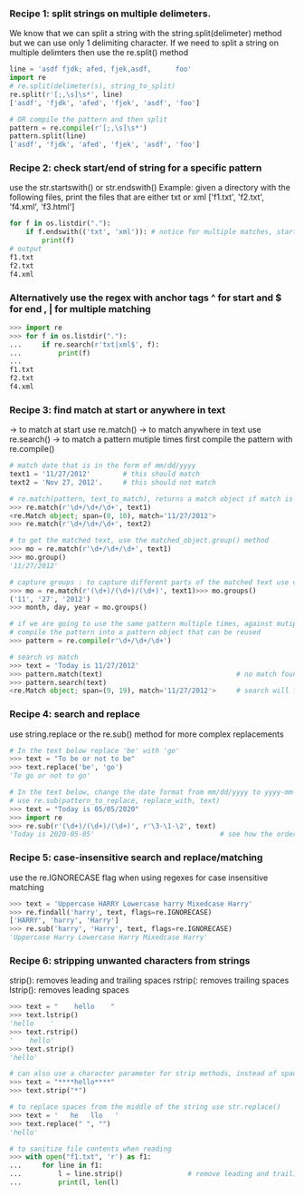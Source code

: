 ### Recipe 1: split strings on multiple delimeters. 
We know that we can split a string with the string.split(delimeter) method but we can use only 1 delimiting character.
If we need to split a string on multiple delimters then use the re.split() method

```python
line = 'asdf fjdk; afed, fjek,asdf,      foo'
import re
# re.split(delimeter(s), string_to_split)
re.split(r'[;,\s]\s*', line)
['asdf', 'fjdk', 'afed', 'fjek', 'asdf', 'foo']

# OR compile the pattern and then split
pattern = re.compile(r'[;,\s]\s*')
pattern.split(line)
['asdf', 'fjdk', 'afed', 'fjek', 'asdf', 'foo']
```

### Recipe 2: check start/end of string for a specific pattern
use the str.startswith() or str.endswith()
Example: given a directory with the following files, print the files that are either txt or xml
['f1.txt', 'f2.txt', 'f4.xml', 'f3.html']

```python
for f in os.listdir("."):
    if f.endswith(('txt', 'xml')): # notice for multiple matches, startswith/endswith will take a tuple as input
        print(f)
# output
f1.txt
f2.txt
f4.xml
```

### Alternatively use the regex with anchor tags ^ for start and $ for end , | for multiple matching
```python
>>> import re
>>> for f in os.listdir("."):
...     if re.search(r'txt|xml$', f):
...         print(f)
... 
f1.txt
f2.txt
f4.xml
```

### Recipe 3: find match at start or anywhere in text
-> to match at start use re.match()
-> to match anywhere in text use re.search()
-> to match a pattern mutiple times first compile the pattern with re.compile()

```python
# match date that is in the form of mm/dd/yyyy
text1 = '11/27/2012'        # this should match
text2 = 'Nov 27, 2012'.     # this should not match

# re.match(pattern, text_to_match), returns a match object if match is found otherwise None
>>> re.match(r'\d+/\d+/\d+', text1)
<re.Match object; span=(0, 10), match='11/27/2012'>
>>> re.match(r'\d+/\d+/\d+', text2)

# to get the matched text, use the matched_object.group() method
>>> mo = re.match(r'\d+/\d+/\d+', text1)
>>> mo.group()
'11/27/2012'

# capture groups : to capture different parts of the matched text use capture groups
>>> mo = re.match(r'(\d+)/(\d+)/(\d+)', text1)>>> mo.groups()
('11', '27', '2012')
>>> month, day, year = mo.groups()

# if we are going to use the same pattern multiple times, against mutiple texts then
# compile the pattern into a pattern object that can be reused
>>> pattern = re.compile(r'\d+/\d+/\d+')

# search vs match
>>> text = 'Today is 11/27/2012'
>>> pattern.match(text)                                 # no match found as pattern is not matched at the start of the text
>>> pattern.search(text)
<re.Match object; span=(9, 19), match='11/27/2012'>     # search will find a match anywhere in text
```

### Recipe 4: search and replace
use string.replace or the re.sub() method for more complex replacements

```python
# In the text below replace 'be' with 'go'
>>> text = "To be or not to be"
>>> text.replace('be', 'go')
'To go or not to go'

# In the text below, change the date format from mm/dd/yyyy to yyyy-mm-dd
# use re.sub(pattern_to_replace, replace_with, text)
>>> text = "Today is 05/05/2020"
>>> import re
>>> re.sub(r'(\d+)/(\d+)/(\d+)', r'\3-\1-\2', text)
'Today is 2020-05-05'                               # see how the order of the matched groups is altered in the substitution                                                     # pattern
```

### Recipe 5: case-insensitive search and replace/matching
use the re.IGNORECASE flag when using regexes for case insensitive matching

```python
>>> text = 'Uppercase HARRY Lowercase harry Mixedcase Harry'
>>> re.findall('harry', text, flags=re.IGNORECASE)
['HARRY', 'harry', 'Harry']
>>> re.sub('harry', 'Harry', text, flags=re.IGNORECASE)
'Uppercase Harry Lowercase Harry Mixedcase Harry'
```

### Recipe 6: stripping unwanted characters from strings
strip(): removes leading and trailing spaces
rstrip(: removes trailing spaces
lstrip(): removes leading spaces
```python
>>> text = "    hello    "
>>> text.lstrip()
'hello    '
>>> text.rstrip()
'    hello'
>>> text.strip()
'hello'

# can also use a character parameter for strip methods, instead of spaces it will remove the leading or trailing chars
>>> text = "****hello****"
>>> text.strip("*")

# to replace spaces from the middle of the string use str.replace()
>>> text = '   he   llo   '
>>> text.replace(" ", "")
'hello'

# to sanitize file contents when reading
>>> with open("f1.txt", 'r') as f1:
...     for line in f1:
...         l = line.strip()                # remove leading and trailing space from each line
...         print(l, len(l)
```






